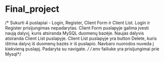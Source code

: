 # Final_project

/* Sukurti 4 puslapiai - Login, Register, Client Form ir Client List. Login ir Register prisijungimas nepadarytas. 
Client Form puslapyje galima įvesti naują dalyvį, kuris atsiranda MySQL duomenų bazėje. 
Naujas dalyvis atsiranda Client List puslapyje. 
Client List puslapyje yra button Delete, kuris ištrina dalyvį iš duomenų bazės ir iš puslapio. 
Navbaro nuorodos nuveda į kiekvieną puslapį. Padaryta su navigate. */
/*.env failiuke yra prisijungimai prie Mysql*/

